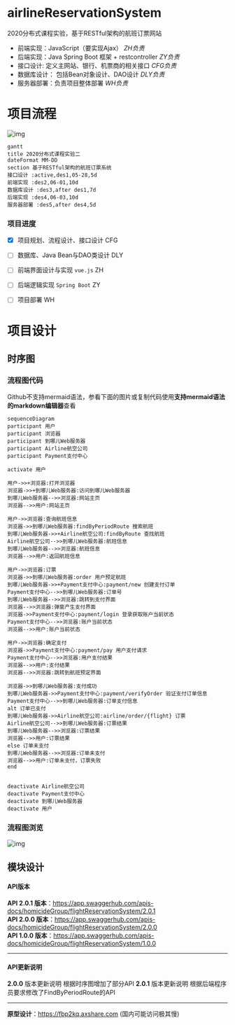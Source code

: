 # airlineReservationSystem
2020分布式课程实验，基于RESTful架构的航班订票网站

- 前端实现：JavaScript（要实现Ajax） *ZH负责*
- 后端实现：Java Spring Boot 框架 + restcontroller *ZY负责* 
- 接口设计:  定义主网站、银行、机票商的相关接口 *CFG负责*
- 数据库设计： 包括Bean对象设计、DAO设计 *DLY负责* 
- 服务器部署：负责项目整体部署 *WH负责*

# 项目流程

![img](https://cdn.nlark.com/yuque/__mermaid_v3/45d934a7278fb9cda8022b18bd6bcd2c.svg)


``` mermaid
gantt 
title 2020分布式课程实验二
dateFormat MM-DD  
section 基于RESTful架构的航班订票系统
接口设计 :active,des1,05-28,5d
前端实现 :des2,06-01,10d
数据库设计 :des3,after des1,7d
后端实现 :des4,06-03,10d
服务器部署 :des5,after des4,5d
```

### 项目进度

- [x] 项目规划、流程设计、接口设计 CFG
- [ ] 数据库、Java Bean与DAO类设计  DLY
- [ ] 前端界面设计与实现 `vue.js` ZH
- [ ] 后端逻辑实现 `Spring Boot` ZY
- [ ] 项目部署 WH



# 项目设计

## 时序图

### 流程图代码

Github不支持mermaid语法，参看下面的图片或复制代码使用**支持mermaid语法的markdown编辑器**查看

``` mermaid
sequenceDiagram
participant 用户
participant 浏览器
participant 到哪儿Web服务器
participant Airline航空公司
participant Payment支付中心

activate 用户

用户->>+浏览器:打开浏览器
浏览器->>+到哪儿Web服务器:访问到哪儿Web服务器
到哪儿Web服务器-->>浏览器:网站主页
浏览器-->>用户:网站主页

用户->>浏览器:查询航班信息
浏览器->>到哪儿Web服务器:findByPeriodRoute 搜索航班 
到哪儿Web服务器->>+Airline航空公司:findByRoute 查找航班
Airline航空公司-->>到哪儿Web服务器:航班信息
到哪儿Web服务器-->>浏览器:航班信息
浏览器-->>用户:返回航班信息

用户->>浏览器:订票
浏览器->>到哪儿Web服务器:order 用户预定航班
到哪儿Web服务器->>+Payment支付中心:payment/new 创建支付订单
Payment支付中心-->>到哪儿Web服务器:订单号
到哪儿Web服务器-->>浏览器:跳转到支付界面
浏览器-->>浏览器:弹窗产生支付界面
浏览器->>Payment支付中心:payment/login 登录获取账户当前状态
Payment支付中心-->>浏览器:账户当前状态
浏览器-->>用户:账户当前状态

用户->>浏览器:确定支付
浏览器->>Payment支付中心:payment/pay 用户支付请求
Payment支付中心-->>浏览器:用户支付结果
浏览器-->>用户:支付结果
浏览器-->>浏览器:跳转到航班预定界面

浏览器->>到哪儿Web服务器:支付成功
到哪儿Web服务器->>Payment支付中心:payment/verifyOrder 验证支付订单信息
Payment支付中心-->>到哪儿Web服务器:订单支付信息
alt 订单已支付
到哪儿Web服务器->>Airline航空公司:airline/order/{flight} 订票
Airline航空公司-->>到哪儿Web服务器:订票结果
到哪儿Web服务器-->>浏览器:订票结果
浏览器-->>用户:订票结果
else 订单未支付
到哪儿Web服务器-->>浏览器:订单未支付
浏览器-->>用户:订单未支付，订票失败
end


deactivate Airline航空公司
deactivate Payment支付中心
deactivate 到哪儿Web服务器
deactivate 用户
```

### 流程图浏览

![img](https://cdn.nlark.com/yuque/__mermaid_v3/13dc3f0a96ca310964eb2c231a8a695d.svg)

## 模块设计

#### API版本

**API 2.0.1 版本**：https://app.swaggerhub.com/apis-docs/homicideGroup/flightReservationSystem/2.0.1       
**API 2.0.0 版本**：https://app.swaggerhub.com/apis-docs/homicideGroup/flightReservationSystem/2.0.0               
**API 1.0.0 版本**：https://app.swaggerhub.com/apis-docs/homicideGroup/flightReservationSystem/1.0.0        

----------------------

#### API更新说明

**2.0.0** 版本更新说明 根据时序图增加了部分API
**2.0.1** 版本更新说明 根据后端程序员要求修改了FindByPeriodRoute的API

-------------------------



**原型设计**：https://fbp2kq.axshare.com
(国内可能访问极其慢)




